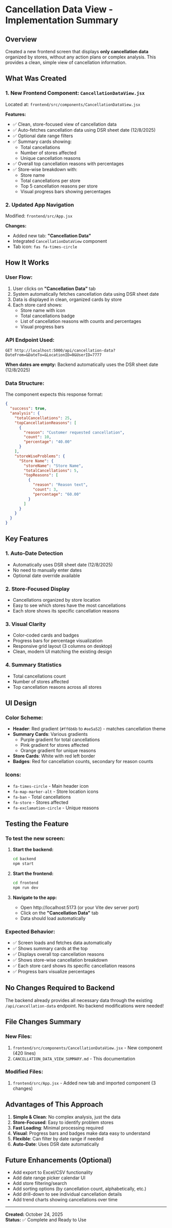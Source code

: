 # Cancellation Data View - Implementation Summary

## Overview
Created a new frontend screen that displays **only cancellation data** organized by stores, without any action plans or complex analysis. This provides a clean, simple view of cancellation information.

## What Was Created

### 1. New Frontend Component: `CancellationDataView.jsx`
Located at: `frontend/src/components/CancellationDataView.jsx`

**Features:**
- ✅ Clean, store-focused view of cancellation data
- ✅ Auto-fetches cancellation data using DSR sheet date (12/8/2025)
- ✅ Optional date range filters
- ✅ Summary cards showing:
  - Total cancellations
  - Number of stores affected
  - Unique cancellation reasons
- ✅ Overall top cancellation reasons with percentages
- ✅ Store-wise breakdown with:
  - Store name
  - Total cancellations per store
  - Top 5 cancellation reasons per store
  - Visual progress bars showing percentages

### 2. Updated App Navigation
Modified: `frontend/src/App.jsx`

**Changes:**
- Added new tab: **"Cancellation Data"** 
- Integrated `CancellationDataView` component
- Tab icon: `fas fa-times-circle`

## How It Works

### User Flow:
1. User clicks on **"Cancellation Data"** tab
2. System automatically fetches cancellation data using DSR sheet date
3. Data is displayed in clean, organized cards by store
4. Each store card shows:
   - Store name with icon
   - Total cancellations badge
   - List of cancellation reasons with counts and percentages
   - Visual progress bars

### API Endpoint Used:
```
GET http://localhost:5000/api/cancellation-data?DateFrom=&DateTo=&LocationID=0&UserID=7777
```

**When dates are empty:** Backend automatically uses the DSR sheet date (12/8/2025)

### Data Structure:
The component expects this response format:
```json
{
  "success": true,
  "analysis": {
    "totalCancellations": 25,
    "topCancellationReasons": [
      {
        "reason": "Customer requested cancellation",
        "count": 10,
        "percentage": "40.00"
      }
    ],
    "storeWiseProblems": {
      "Store Name": {
        "storeName": "Store Name",
        "totalCancellations": 5,
        "topReasons": [
          {
            "reason": "Reason text",
            "count": 3,
            "percentage": "60.00"
          }
        ]
      }
    }
  }
}
```

## Key Features

### 1. **Auto-Date Detection**
- Automatically uses DSR sheet date (12/8/2025)
- No need to manually enter dates
- Optional date override available

### 2. **Store-Focused Display**
- Cancellations organized by store location
- Easy to see which stores have the most cancellations
- Each store shows its specific cancellation reasons

### 3. **Visual Clarity**
- Color-coded cards and badges
- Progress bars for percentage visualization
- Responsive grid layout (3 columns on desktop)
- Clean, modern UI matching the existing design

### 4. **Summary Statistics**
- Total cancellations count
- Number of stores affected
- Top cancellation reasons across all stores

## UI Design

### Color Scheme:
- **Header**: Red gradient (`#ff6b6b` to `#ee5a52`) - matches cancellation theme
- **Summary Cards**: Various gradients
  - Purple gradient for total cancellations
  - Pink gradient for stores affected
  - Orange gradient for unique reasons
- **Store Cards**: White with red left border
- **Badges**: Red for cancellation counts, secondary for reason counts

### Icons:
- `fa-times-circle` - Main header icon
- `fa-map-marker-alt` - Store location icons
- `fa-ban` - Total cancellations
- `fa-store` - Stores affected
- `fa-exclamation-circle` - Unique reasons

## Testing the Feature

### To test the new screen:

1. **Start the backend:**
   ```bash
   cd backend
   npm start
   ```

2. **Start the frontend:**
   ```bash
   cd frontend
   npm run dev
   ```

3. **Navigate to the app:**
   - Open http://localhost:5173 (or your Vite dev server port)
   - Click on the **"Cancellation Data"** tab
   - Data should load automatically

### Expected Behavior:
- ✅ Screen loads and fetches data automatically
- ✅ Shows summary cards at the top
- ✅ Displays overall top cancellation reasons
- ✅ Shows store-wise cancellation breakdown
- ✅ Each store card shows its specific cancellation reasons
- ✅ Progress bars visualize percentages

## No Changes Required to Backend

The backend already provides all necessary data through the existing `/api/cancellation-data` endpoint. No backend modifications were needed!

## File Changes Summary

### New Files:
1. `frontend/src/components/CancellationDataView.jsx` - New component (420 lines)
2. `CANCELLATION_DATA_VIEW_SUMMARY.md` - This documentation

### Modified Files:
1. `frontend/src/App.jsx` - Added new tab and imported component (3 changes)

## Advantages of This Approach

1. **Simple & Clean**: No complex analysis, just the data
2. **Store-Focused**: Easy to identify problem stores
3. **Fast Loading**: Minimal processing required
4. **Visual**: Progress bars and badges make data easy to understand
5. **Flexible**: Can filter by date range if needed
6. **Auto-Date**: Uses DSR date automatically

## Future Enhancements (Optional)

- Add export to Excel/CSV functionality
- Add date range picker calendar UI
- Add store filtering/search
- Add sorting options (by cancellation count, alphabetically, etc.)
- Add drill-down to see individual cancellation details
- Add trend charts showing cancellations over time

---

**Created:** October 24, 2025  
**Status:** ✅ Complete and Ready to Use

